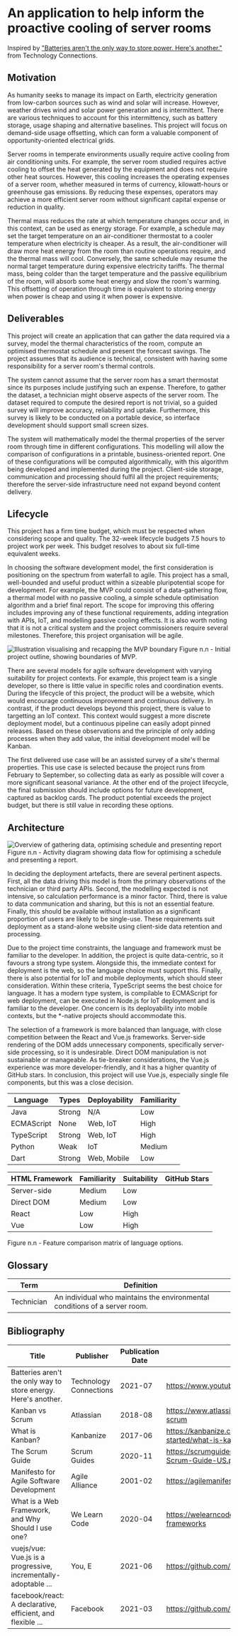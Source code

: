 # An application to help inform the proactive cooling of server rooms

Inspired by ["Batteries aren't the only way to store power. Here's another."](https://www.youtube.com/watch?v=0f9GpMWdvWI) from Technology Connections.

## Motivation

As humanity seeks to manage its impact on Earth, electricity generation from low-carbon sources such as wind and solar will increase.
However, weather drives wind and solar power generation and is intermittent.
There are various techniques to account for this intermittency, such as battery storage, usage shaping and alternative baselines.
This project will focus on demand-side usage offsetting, which can form a valuable component of opportunity-oriented electrical grids.

Server rooms in temperate environments usually require active cooling from air conditioning units.
For example, the server room studied requires active cooling to offset the heat generated by the equipment and does not require other heat sources.
However, this cooling increases the operating expenses of a server room, whether measured in terms of currency, kilowatt-hours or greenhouse gas emissions.
By reducing these expenses, operators may achieve a more efficient server room without significant capital expense or reduction in quality.

Thermal mass reduces the rate at which temperature changes occur and, in this context, can be used as energy storage.
For example, a schedule may set the target temperature on an air-conditioner thermostat to a cooler temperature when electricity is cheaper.
As a result, the air-conditioner will draw more heat energy from the room than routine operations require, and the thermal mass will cool.
Conversely, the same schedule may resume the normal target temperature during expensive electricity tariffs.
The thermal mass, being colder than the target temperature and the passive equilibrium of the room, will absorb some heat energy and slow the room's warming.
This offsetting of operation through time is equivalent to storing energy when power is cheap and using it when power is expensive.

## Deliverables

This project will create an application that can gather the data required via a survey, model the thermal characteristics of the room, compute an optimised thermostat schedule and present the forecast savings.
The project assumes that its audience is technical, consistent with having some responsibility for a server room's thermal controls.

The system cannot assume that the server room has a smart thermostat since its purposes include justifying such an expense.
Therefore, to gather the dataset, a technician might observe aspects of the server room.
The dataset required to compute the desired report is not trivial, so a guided survey will improve accuracy, reliability and uptake.
Furthermore, this survey is likely to be conducted on a portable device, so interface development should support small screen sizes.

The system will mathematically model the thermal properties of the server room through time in different configurations.
This modelling will allow the comparison of configurations in a printable, business-oriented report.
One of these configurations will be computed algorithmically, with this algorithm being developed and implemented during the project.
Client-side storage, communication and processing should fulfil all the project requirements; therefore the server-side infrastructure need not expand beyond content delivery.

## Lifecycle

This project has a firm time budget, which must be respected when considering scope and quality.
The 32-week lifecycle budgets 7.5 hours to project work per week.
This budget resolves to about six full-time equivalent weeks.

In choosing the software development model, the first consideration is positioning on the spectrum from waterfall to agile.
This project has a small, well-bounded and useful product within a sizeable pluripotential scope for development.
For example, the MVP could consist of a data-gathering flow, a thermal model with no passive cooling, a simple schedule optimisation algorithm and a brief final report.
The scope for improving this offering includes improving any of these functional requirements, adding integration with APIs, IoT, and modelling passive cooling effects.
It is also worth noting that it is not a critical system and the project commissioners require several milestones.
Therefore, this project organisation will be agile.

![Illustration visualising and recapping the MVP boundary](mvp.png)
Figure n.n - Initial project outline, showing boundaries of MVP.

There are several models for agile software development with varying suitability for project contexts.
For example, this project team is a single developer, so there is little value in specific roles and coordination events.
During the lifecycle of this project, the product will be a website, which would encourage continuous improvement and continuous delivery.
In contrast, if the product develops beyond this project, there is value to targetting an IoT context.
This context would suggest a more discrete deployment model, but a continuous pipeline can easily adopt pinned releases.
Based on these observations and the principle of only adding processes when they add value, the initial development model will be Kanban.

The first delivered use case will be an assisted survey of a site's thermal properties.
This use case is selected because the project runs from February to September, so collecting data as early as possible will cover a more significant seasonal variance.
At the other end of the project lifecycle, the final submission should include options for future development, captured as backlog cards.
The product potential exceeds the project budget, but there is still value in recording these options.

## Architecture

![Overview of gathering data, optimising schedule and presenting report](overview_diagram.png)
Figure n.n - Activity diagram showing data flow for optimising a schedule and presenting a report.

In deciding the deployment artefacts, there are several pertinent aspects.
First, all the data driving this model is from the primary observations of the technician or third party APIs.
Second, the modelling expected is not intensive, so calculation performance is a minor factor.
Third, there is value to data communication and sharing, but this is not an essential feature.
Finally, this should be available without installation as a significant proportion of users are likely to be single-use.
These requirements suit deployment as a stand-alone website using client-side data retention and processing.

Due to the project time constraints, the language and framework must be familiar to the developer.
In addition, the project is quite data-centric, so it favours a strong type system.
Alongside this, the immediate context for deployment is the web, so the language choice must support this.
Finally, there is also potential for IoT and mobile deployments, which should steer consideration.
Within these criteria, TypeScript seems the best choice for language.
It has a modern type system, is compilable to ECMAScript for web deployment, can be executed in Node.js for IoT deployment and is familiar to the developer.
One concern is its deployability into mobile contexts, but the *-native projects should accommodate this.

The selection of a framework is more balanced than language, with close competition between the React and Vue.js frameworks.
Server-side rendering of the DOM adds unnecessary components, specifically server-side processing, so it is undesirable.
Direct DOM manipulation is not sustainable or manageable.
As tie-breaker considerations, the Vue.js experience was more developer-friendly, and it has a higher quantity of GitHub stars.
In conclusion, this project will use Vue.js, especially single file components, but this was a close decision.

| Language      | Types     | Deployability | Familiarity   |
| ------------- | --------- | ------------- | ------------- |
| Java          | Strong    | N/A           | Low           |
| ECMAScript    | None      | Web, IoT      | High          |
| TypeScript    | Strong    | Web, IoT      | High          |
| Python        | Weak      | IoT           | Medium        |
| Dart          | Strong    | Web, Mobile   | Low           |

| HTML Framework    | Familiarity   | Suitability   | GitHub Stars  |
| ----------------- | ------------- | ------------- | ------------- |
| Server-side       | Medium        | Low           |               |
| Direct DOM        | Medium        | Low           |               |
| React             | Low           | High          |               |
| Vue               | Low           | High          |               |

Figure n.n - Feature comparison matrix of language options.

## Glossary

| Term          | Definition                                                                    |
| ------------- | ----------------------------------------------------------------------------- | 
| Technician    | An individual who maintains the environmental conditions of a server room.    |

## Bibliography

| Title                                                             | Publisher                 | Publication Date  | Link                                                                      | Accessed      | Summary of Relevance  |
| ----------------------------------------------------------------- | ------------------------- | ----------------- | ------------------------------------------------------------------------- | ------------- | --------------------- |
| Batteries aren't the only way to store energy. Here's another.    | Technology Connections    | 2021-07           | <https://www.youtube.com/watch?v=0f9GpMWdvWI>                             | 2021-11-21    | Project inspiration   |
| Kanban vs Scrum                                                   | Atlassian                 | 2018-08           | <https://www.atlassian.com/agile/kanban/kanban-vs-scrum>                  | 2021-12-11    | Development process   |
| What is Kanban?                                                   | Kanbanize                 | 2017-06           | <https://kanbanize.com/kanban-resources/getting-started/what-is-kanban>   | 2022-01-02    | Development process   |
| The Scrum Guide                                                   | Scrum Guides              | 2020-11           | <https://scrumguides.org/docs/scrumguide/v2020/2020-Scrum-Guide-US.pdf>   | 2022-01-02    | Development process   |
| Manifesto for Agile Software Development                          | Agile Alliance            | 2001-02           | <https://agilemanifesto.org>                                              | 2022-01-02    | Development process   |
| What is a Web Framework, and Why Should I use one?                | We Learn Code             | 2020-04           | <https://welearncode.com/what-are-frontend-frameworks>                    | 2022-01-29    | Language choice       |
| vuejs/vue: Vue.js is a progressive, incrementally-adoptable ...   | You, E                    | 2021-06           | <https://github.com/vuejs/vue>                                            | 2022-01-29    | Language choice       |
| facebook/react: A declarative, efficient, and flexible ...        | Facebook                  | 2021-03           | <https://github.com/facebook/react>                                       | 2022-01-29    | Language choice       |
